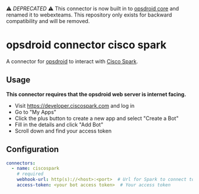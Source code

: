 ⚠️ *DEPRECATED* ⚠️ This connector is now built in to [opsdroid core](https://opsdroid.readthedocs.io/en/stable/connectors/webexteams/) and renamed it to webexteams. This repository only exists for backward compatibility and will be removed.

# opsdroid connector cisco spark

A connector for [opsdroid](https://github.com/opsdroid/opsdroid) to interact with [Cisco Spark](https://www.ciscospark.com/).

## Usage

**This connector requires that the opsdroid web server is internet facing.**

 - Visit https://developer.ciscospark.com and log in
 - Go to "My Apps"
 - Click the plus button to create a new app and select "Create a Bot"
 - Fill in the details and click "Add Bot"
 - Scroll down and find your access token

## Configuration

```yaml
connectors:
  - name: ciscospark
    # required
    webhook-url: http(s)://<host>:<port>  # Url for Spark to connect to your bot
    access-token: <your bot access token>  # Your access token
```
